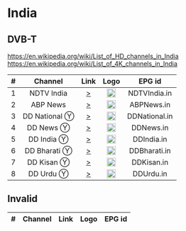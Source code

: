 <h1>India</h1>

<h2>DVB-T</h2>

https://en.wikipedia.org/wiki/List_of_HD_channels_in_India
https://en.wikipedia.org/wiki/List_of_4K_channels_in_India

| #   | Channel          | Link  | Logo | EPG id |
|:---:|:----------------:|:-----:|:----:|:------:|
| 1   | NDTV India       | [>](https://ndtvindiaelemarchana.akamaized.net/hls/live/2003679/ndtvindia/master.m3u8) | <img height="20" src="https://i.imgur.com/QjJYohG.png" /> | NDTVIndia.in |
| 2   | ABP News         | [>](https://abplivetv.akamaized.net/hls/live/2043010/hindi/master.m3u8) | <img height="20" src="https://i.imgur.com/DKHUFVQ.png" /> | ABPNews.in |
| 3   | DD National Ⓨ   | [>](https://www.youtube.com/doordarshan/live) | <img height="20" src="https://i.imgur.com/MohlE5B.png" /> | DDNational.in |
| 4   | DD News Ⓨ       | [>](https://www.youtube.com/c/ddnews/live) | <img height="20" src="https://i.imgur.com/znnVCEf.png" /> | DDNews.in |
| 5   | DD India Ⓨ      | [>](https://www.youtube.com/DDIndia/live) | <img height="20" src="https://i.imgur.com/45uptR8.png" /> | DDIndia.in |
| 6   | DD Bharati Ⓨ    | [>](https://www.youtube.com/@ddbharati5316/live) | <img height="20" src="https://i.imgur.com/4tfUIEo.png" /> | DDBharati.in |
| 7   | DD Kisan Ⓨ      | [>](https://www.youtube.com/@DDKisan/live) | <img height="20" src="https://i.imgur.com/x56WJEa.png" /> | DDKisan.in |
| 8   | DD Urdu Ⓨ       | [>](https://www.youtube.com/@DDUrdu/live) | <img height="20" src="https://i.imgur.com/OiQPS34.png" /> | DDUrdu.in |


<h2>Invalid</h2>

| #   | Channel        | Link  | Logo | EPG id |
|:---:|:--------------:|:-----:|:----:|:------:|
